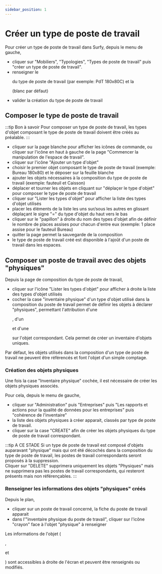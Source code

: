 ```yaml
---
sidebar_position: 1
---
```

# Créer un type de poste de travail

<Youtube code="EV6UUY1utws"/>


Pour créer un type de poste de travail dans Surfy, depuis le menu de gauche, 

-   cliquer sur "Mobiliers", "Typologies", "Types de poste de travail" puis "créer un type de poste de travail".
-   renseigner le <P code="workplaceType:name" /> du type de poste de travail (par exemple: PdT 180x80C) et la <P code="workplaceType:color" /> (blanc par défaut)
-   valider la création du type de poste de travail

## Composer le type de poste de travail
 
:::tip Bon à savoir
Pour composer un type de poste de travail, les types d'objet composant le type de poste de travail doivent être créés au préalable.
:::

 -  cliquer sur la page blanche pour afficher les icônes de commande, ou cliquer sur l'icône en haut à gauche de la page "Commencer la manipulation de l'espace de travail".
 -  cliquer sur l'icône "Ajouter un type d'objet"
 -  choisir le premier objet composant le type de poste de travail (exemple: Bureau 180x80) et le déposer sur la feuille blanche
 -  ajouter les objets nécessaires à la composition du type de poste de travail (exemple: fauteuil et Caisson)
-   déplacer et tourner les objets en cliquant sur "déplaçer le type d'objet" pour composer le type de poste de travail
-   cliquer sur "Lister les types d'objet" pour afficher la liste des types d'objet utilisés
-   placer les éléments de la liste les uns sur/sous les autres en glissant déplaçant le signe "=" du type d'objet du haut vers le bas
 -  cliquer sur le "papillon" à droite du nom des types d'objet afin de définir le nombre de places assises pour chacun d'entre eux (exemple: 1 place assise pour le fauteuil Bureau)
 -  quitter la page permet la sauvegarde de la composition
 -  le type de poste de travail créé est disponible à l'ajoût d'un poste de travail dans les espaces.
 
 ## Composer un poste de travail avec des objets "physiques"

Depuis la page de composition du type de poste de travail,

-   cliquer sur l'icône "Lister les types d'objet" pour afficher à droite la liste des types d'objet utilisés
-   cocher la case "inventaire physique" d'un type d'objet utilisé dans la composition du poste de travail permet de définir les objets à déclarer "physiques", permettant l'attribution d'une <P code="item:reference" />, d'un <P code="item:code" /> et d'une <P code="item:purchaseDate" /> sur l'objet correspondant. Cela permet de créer un inventaire d'objets uniques.

Par défaut, les objets utilisés dans la composition d'un type de poste de travail ne peuvent être référencés et font l'objet d'un simple comptage.

### Création des objets physiques

Une fois la case "Inventaire physique" cochée, il est nécessaire de créer les objets physiques associés.

Pour cela, depuis le menu de gauche,

-   cliquer sur "Administration" puis "Entreprises" puis "Les rapports et actions pour la qualité de données pour les entreprises" puis "cohérence de l'inventaire"
-   la liste des objets physiques à créer apparait, classés par type de poste de travail.
-   cliquer sur la case "CREATE" afin de créer les objets physiques du type de poste de travail correspondant.

:::tip A CE STADE
Si un type de poste de travail est composé d'objets auparavant "physique" mais qui ont été décochés dans la composition du type de poste de travail, les postes de travail correspondants seront proposés à la suppression.<br />
Cliquer sur "DELETE" supprimera uniquement les objets "Physiques" mais ne supprimera pas les postes de travail correspondants, qui resteront présents mais non référençables.
:::

### Renseigner les informations des objets "physiques" créés

Depuis le plan, 

-   cliquer sur un poste de travail concerné, la fiche du poste de travail apparait
-   dans l'"inventaire physique du poste de travail", cliquer sur l'icône "crayon" face à l'objet "physique" à renseigner

Les informations de l'objet (<P code="item:reference" />, <P code="item:code" /> et <P code="item:purchaseDate" />) sont accessibles à droite de l'écran et peuvent être renseignés ou modifiés.
